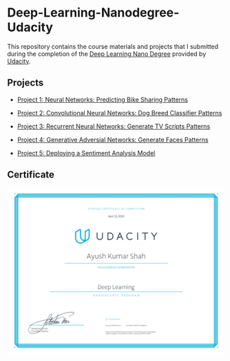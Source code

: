# Deep-Learning-Nanodegree-Udacity

This repository contains the course materials and projects that I submitted during the completion of the [Deep Learning Nano Degree](https://www.udacity.com/course/deep-learning-nanodegree--nd101)
provided by [Udacity](https://www.udacity.com/).

## Projects

- [Project 1: Neural Networks: Predicting Bike Sharing
   Patterns](https://github.com/ayushkumarshah/Deep-Learning-Nano-Degree-Udacity/tree/master/Projects/P1_first_neural_network-275412)

- [Project 2: Convolutional Neural Networks: Dog Breed Classifier
   Patterns](https://github.com/ayushkumarshah/Deep-Learning-Nano-Degree-Udacity/tree/master/Projects/P2_cnn_dog_breed_classifier)

- [Project 3: Recurrent Neural Networks: Generate TV Scripts
   Patterns](https://github.com/ayushkumarshah/Deep-Learning-Nano-Degree-Udacity/tree/master/Projects/P3_RNN_TV_Script_Generation)

- [Project 4: Generative Adversial Networks: Generate Faces
   Patterns](https://github.com/ayushkumarshah/Deep-Learning-Nano-Degree-Udacity/tree/master/Projects/P4_GAN_Face_Generation)

- [Project 5: Deploying a Sentiment Analysis Model](https://github.com/ayushkumarshah/Deep-Learning-Nano-Degree-Udacity/tree/master/Projects/P5_DeployingSentimentAnalysisModel)

## Certificate

![certificate](docs/DeepLearningNanoDegree.jpg)


